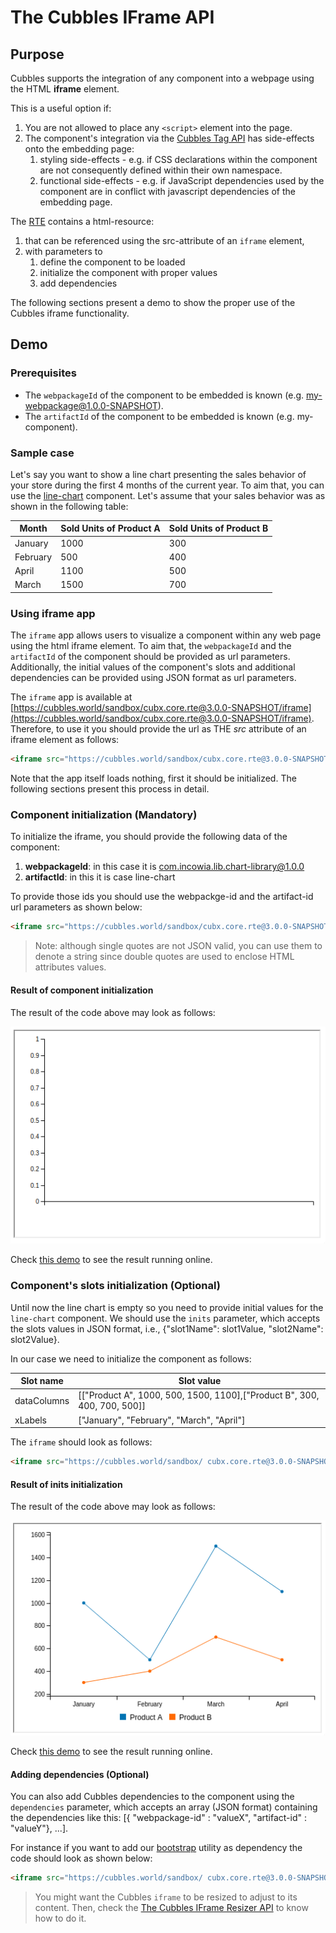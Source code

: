 # The Cubbles IFrame API

## Purpose

Cubbles supports the integration of any component into a webpage using the HTML **iframe** element.

This is a useful option if:

1. You are not allowed to place any `<script>` element into the page.
2. The component's integration via the [Cubbles Tag API](../cubbles-tag-api/README.md) has side-effects onto the embedding page:
   1. styling side-effects - e.g. if CSS declarations within the component are not consequently defined within their own namespace.
   2. functional side-effects - e.g. if JavaScript dependencies used by the component are in conflict with javascript dependencies of the embedding page.

The [RTE](../../README.md) contains a html-resource:

1. that can be referenced using the src-attribute of an `iframe` element,
2. with parameters to
   1. define the component to be loaded
   2. initialize the component with proper values
   3. add dependencies

The following sections present a demo to show the proper use of the Cubbles iframe functionality.

## Demo

### Prerequisites

- The `webpackageId` of the component to be embedded is known (e.g. my-webpackage@1.0.0-SNAPSHOT).
- The `artifactId` of the component to be embedded is known (e.g. my-component).

### Sample case

Let's say you want to show a line chart presenting the sales behavior of your store during the first 4 months of the current year. To aim that, you can use the [line-chart](https://cubbles.world/sandbox/com.incowia.lib.chart-library@1.0.0/line-chart/demo/index.html) component. Let's assume that your sales behavior was as shown in the following table:

| Month | Sold Units of Product A | Sold Units of Product B |
|----------|-------------------------|-------------------------|
| January | 1000 | 300 |
| February | 500 | 400 |
| April | 1100 | 500 |
| March | 1500 | 700 |

### Using iframe app

The `iframe` app allows users to visualize a component within any web page using the html iframe element. To aim that, the `webpackageId` and the `artifactId` of the component should be provided as url parameters. Additionally, the initial values of the component's slots and additional dependencies can be provided using JSON format as url parameters.

The `iframe` app is available at [https://cubbles.world/sandbox/cubx.core.rte@3.0.0-SNAPSHOT/iframe](https://cubbles.world/sandbox/cubx.core.rte@3.0.0-SNAPSHOT/iframe). Therefore, to use it you should provide the url as THE _src_ attribute of an iframe element as follows:

```html
<iframe src="https://cubbles.world/sandbox/cubx.core.rte@3.0.0-SNAPSHOT/iframe"></iframe>
```

Note that the app itself loads nothing, first it should be initialized. The following sections present this process in detail.

### Component initialization (Mandatory)

To initialize the iframe, you should provide the following data of the component:

1. **webpackageId**: in this case it is com.incowia.lib.chart-library@1.0.0
2. **artifactId**: in this it is case line-chart

To provide those ids you should use the webpackge-id and the artifact-id url parameters as shown below:

```html
<iframe src="https://cubbles.world/sandbox/cubx.core.rte@3.0.0-SNAPSHOT/iframe/index.html?webpackage-id=com.incowia.lib.chart-library@1.0.0&amp;artifact-id=line-chart&amp;dependencies=[]"></iframe>
```

> Note: although single quotes are not JSON valid, you can use them to denote a string since double quotes are used to enclose HTML attributes values.

#### Result of component initialization

The result of the code above may look as follows:

![RTE iframe API Demo](../../../.gitbook/assets/iframe-api.png)

Check [this demo](https://cubbles.world/sandbox/my-first-webpackage@0.1.0-SNAPSHOT/rte-iframe-demo/index.html) to see the result running online.

### Component's slots initialization (Optional)

Until now the line chart is empty so you need to provide initial values for the `line-chart` component. We should use the `inits` parameter, which accepts the slots values in JSON format, i.e., {"slot1Name": slot1Value, "slot2Name": slot2Value}.

In our case we need to initialize the component as follows:

| Slot name | Slot value |
|-------------|--------------------------------------------------------------------------|
| dataColumns | [["Product A", 1000, 500, 1500, 1100],["Product B", 300, 400, 700, 500]] |
| xLabels | ["January", "February", "March", "April"] |

The `iframe` should look as follows:

```html
<iframe src="https://cubbles.world/sandbox/ cubx.core.rte@3.0.0-SNAPSHOT/iframe/index.html?webpackage-id=com.incowia.lib.chart-library@1.0.0&amp;artifact-id=line-chart&amp;inits={'dataColumns':[['Product A',1000,500,1500,1100],['Product B',300,400,700,500]],'xLabels':['January','February','March','April']}&dependencies=[]"></iframe>
```

#### Result of inits initialization

The result of the code above may look as follows:

![RTE iframe API Demo](../../../.gitbook/assets/iframe-api-init.png)

Check [this demo](https://cubbles.world/sandbox/my-first-webpackage@0.1.0-SNAPSHOT/rte-iframe-demo/initialized.html) to see the result running online.

#### Adding dependencies (Optional)

You can also add Cubbles dependencies to the component using the `dependencies` parameter, which accepts an array (JSON format) containing the dependencies like this: [{ "webpackage-id" : "valueX", "artifact-id" : "valueY"}, ...].

For instance if you want to add our [bootstrap](https://cubbles.world/sandbox/bootstrap-3.3.5@1.4.0) utility as dependency the code should look as shown below:

```html
<iframe src="https://cubbles.world/sandbox/ cubx.core.rte@3.0.0-SNAPSHOT/iframe/index.html?webpackage-id=com.incowia.lib ... &dependencies=[{'webpackage-id':'bootstrap-3.3.5@1.4.0','artifact-id':'bootstrap'}]"></iframe>
```

> You might want the Cubbles `iframe` to be resized to adjust to its content. Then, check the [The Cubbles IFrame Resizer API](cubbles-iframe-resizer.md) to know how to do it.
